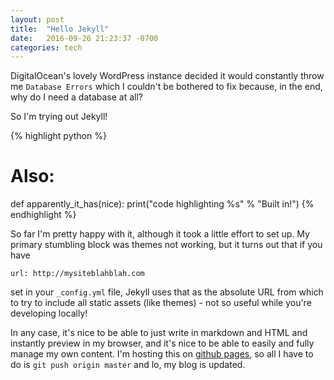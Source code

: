 ```yaml
---
layout: post
title:  "Hello Jekyll"
date:   2016-09-26 21:23:37 -0700
categories: tech
---
```


DigitalOcean's lovely WordPress instance decided it would constantly throw me `Database Errors` which I couldn't be bothered to fix because, in the end, why do I need a database at all?

So I'm trying out Jekyll!

{% highlight python %}
# Also:
def apparently_it_has(nice):
  print("code highlighting %s" % "Built in!")
{% endhighlight %}

So far I'm pretty happy with it, although it took a little effort to set up. My primary stumbling block was themes not working, but it turns out that if you have 

	url: http://mysiteblahblah.com

set in your `_config.yml` file, Jekyll uses that as the absolute URL from which to try to include all static assets (like themes) - not so useful while you're developing locally!

In any case, it's nice to be able to just write in markdown and HTML and instantly preview in my browser, and it's nice to be able to easily and fully manage my own content. I'm hosting this on [github pages](https://pages.github.com/), so all I have to do is `git push origin master` and lo, my blog is updated.

